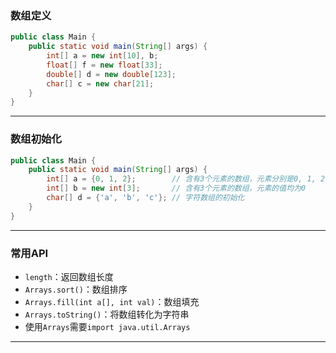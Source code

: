 ### 数组定义

```java
public class Main {
    public static void main(String[] args) {
        int[] a = new int[10], b;
        float[] f = new float[33];
        double[] d = new double[123];
        char[] c = new char[21];
    }
}
```

---

### 数组初始化

```java
public class Main {
    public static void main(String[] args) {
        int[] a = {0, 1, 2};        // 含有3个元素的数组，元素分别是0, 1, 2
        int[] b = new int[3];       // 含有3个元素的数组，元素的值均为0
        char[] d = {'a', 'b', 'c'}; // 字符数组的初始化
    }
}
```

---

### 常用API

+ `length`：返回数组长度
+ `Arrays.sort()`：数组排序
+ `Arrays.fill(int a[], int val)`：数组填充
+ `Arrays.toString()`：将数组转化为字符串
+ 使用`Arrays`需要`import java.util.Arrays`

---

